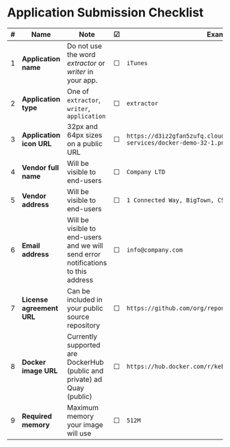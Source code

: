 # Application Submission Checklist

| # | Name | Note | &#9745; | Example | 
| --- | ----- | ---- | ---- | ---- |  
| 1 | **Application name** | Do not use the word *extractor* or *writer* in your app.  | &#9744; | `iTunes` | 
| 2 | **Application type** | One of `extractor`, `writer`, `application` | &#9744; | `extractor` |
| 3 | **Application icon URL** | 32px and 64px sizes on a public URL | &#9744; | `https://d3iz2gfan5zufq.cloudfront.net/images/cloud-services/docker-demo-32-1.png` | 
| 4 | **Vendor full name** | Will be visible to end-users | &#9744; | `Company LTD` | 
| 5 | **Vendor address** |  Will be visible to end-users  | &#9744; | `1 Connected Way, BigTown, CS` | 
| 6 | **Email address** | Will be visible to end-users and we will send error notifications to this address | &#9744; | `info@company.com` | 
| 7 | **License agreement URL** | Can be included in your public source repository | &#9744; | `https://github.com/org/reponame/master/blob/LICENSE.md` |
| 8 | **Docker image URL** | Currently supported are DockerHub (public and private) ad Quay (public) | &#9744; | `https://hub.docker.com/r/keboola/docker-demo` |
| 9 | **Required memory**  | Maximum memory your image will use | &#9744; | `512M` |
